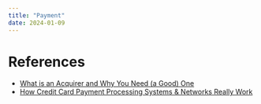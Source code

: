```yaml
---
title: "Payment"
date: 2024-01-09
---
```


# References
* [What is an Acquirer and Why You Need (a Good) One](https://www.linkedin.com/pulse/what-acquirer-why-you-need-good-one-truevopay/)
* [How Credit Card Payment Processing Systems & Networks Really Work](https://tianpan.co/notes/41-how-to-scale-a-web-service)
